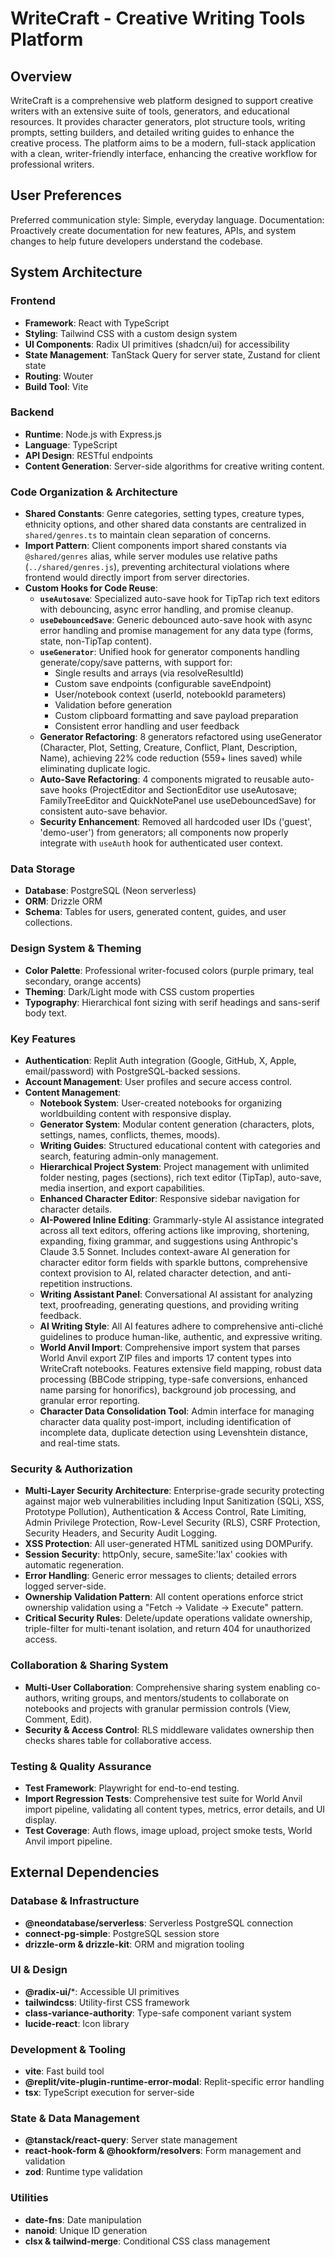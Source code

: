 # WriteCraft - Creative Writing Tools Platform

## Overview

WriteCraft is a comprehensive web platform designed to support creative writers with an extensive suite of tools, generators, and educational resources. It provides character generators, plot structure tools, writing prompts, setting builders, and detailed writing guides to enhance the creative process. The platform aims to be a modern, full-stack application with a clean, writer-friendly interface, enhancing the creative workflow for professional writers.

## User Preferences

Preferred communication style: Simple, everyday language.
Documentation: Proactively create documentation for new features, APIs, and system changes to help future developers understand the codebase.

## System Architecture

### Frontend
- **Framework**: React with TypeScript
- **Styling**: Tailwind CSS with a custom design system
- **UI Components**: Radix UI primitives (shadcn/ui) for accessibility
- **State Management**: TanStack Query for server state, Zustand for client state
- **Routing**: Wouter
- **Build Tool**: Vite

### Backend
- **Runtime**: Node.js with Express.js
- **Language**: TypeScript
- **API Design**: RESTful endpoints
- **Content Generation**: Server-side algorithms for creative writing content.

### Code Organization & Architecture
- **Shared Constants**: Genre categories, setting types, creature types, ethnicity options, and other shared data constants are centralized in `shared/genres.ts` to maintain clean separation of concerns.
- **Import Pattern**: Client components import shared constants via `@shared/genres` alias, while server modules use relative paths (`../shared/genres.js`), preventing architectural violations where frontend would directly import from server directories.
- **Custom Hooks for Code Reuse**:
  - **`useAutosave`**: Specialized auto-save hook for TipTap rich text editors with debouncing, async error handling, and promise cleanup.
  - **`useDebouncedSave`**: Generic debounced auto-save hook with async error handling and promise management for any data type (forms, state, non-TipTap content).
  - **`useGenerator`**: Unified hook for generator components handling generate/copy/save patterns, with support for:
    - Single results and arrays (via resolveResultId)
    - Custom save endpoints (configurable saveEndpoint)
    - User/notebook context (userId, notebookId parameters)
    - Validation before generation
    - Custom clipboard formatting and save payload preparation
    - Consistent error handling and user feedback
  - **Generator Refactoring**: 8 generators refactored using useGenerator (Character, Plot, Setting, Creature, Conflict, Plant, Description, Name), achieving 22% code reduction (559+ lines saved) while eliminating duplicate logic.
  - **Auto-Save Refactoring**: 4 components migrated to reusable auto-save hooks (ProjectEditor and SectionEditor use useAutosave; FamilyTreeEditor and QuickNotePanel use useDebouncedSave) for consistent auto-save behavior.
  - **Security Enhancement**: Removed all hardcoded user IDs ('guest', 'demo-user') from generators; all components now properly integrate with `useAuth` hook for authenticated user context.

### Data Storage
- **Database**: PostgreSQL (Neon serverless)
- **ORM**: Drizzle ORM
- **Schema**: Tables for users, generated content, guides, and user collections.

### Design System & Theming
- **Color Palette**: Professional writer-focused colors (purple primary, teal secondary, orange accents)
- **Theming**: Dark/Light mode with CSS custom properties
- **Typography**: Hierarchical font sizing with serif headings and sans-serif body text.

### Key Features
- **Authentication**: Replit Auth integration (Google, GitHub, X, Apple, email/password) with PostgreSQL-backed sessions.
- **Account Management**: User profiles and secure access control.
- **Content Management**:
    - **Notebook System**: User-created notebooks for organizing worldbuilding content with responsive display.
    - **Generator System**: Modular content generation (characters, plots, settings, names, conflicts, themes, moods).
    - **Writing Guides**: Structured educational content with categories and search, featuring admin-only management.
    - **Hierarchical Project System**: Project management with unlimited folder nesting, pages (sections), rich text editor (TipTap), auto-save, media insertion, and export capabilities.
    - **Enhanced Character Editor**: Responsive sidebar navigation for character details.
    - **AI-Powered Inline Editing**: Grammarly-style AI assistance integrated across all text editors, offering actions like improving, shortening, expanding, fixing grammar, and suggestions using Anthropic's Claude 3.5 Sonnet. Includes context-aware AI generation for character editor form fields with sparkle buttons, comprehensive context provision to AI, related character detection, and anti-repetition instructions.
    - **Writing Assistant Panel**: Conversational AI assistant for analyzing text, proofreading, generating questions, and providing writing feedback.
    - **AI Writing Style**: All AI features adhere to comprehensive anti-cliché guidelines to produce human-like, authentic, and expressive writing.
    - **World Anvil Import**: Comprehensive import system that parses World Anvil export ZIP files and imports 17 content types into WriteCraft notebooks. Features extensive field mapping, robust data processing (BBCode stripping, type-safe conversions, enhanced name parsing for honorifics), background job processing, and granular error reporting.
    - **Character Data Consolidation Tool**: Admin interface for managing character data quality post-import, including identification of incomplete data, duplicate detection using Levenshtein distance, and real-time stats.

### Security & Authorization
- **Multi-Layer Security Architecture**: Enterprise-grade security protecting against major web vulnerabilities including Input Sanitization (SQLi, XSS, Prototype Pollution), Authentication & Access Control, Rate Limiting, Admin Privilege Protection, Row-Level Security (RLS), CSRF Protection, Security Headers, and Security Audit Logging.
- **XSS Protection**: All user-generated HTML sanitized using DOMPurify.
- **Session Security**: httpOnly, secure, sameSite:'lax' cookies with automatic regeneration.
- **Error Handling**: Generic error messages to clients; detailed errors logged server-side.
- **Ownership Validation Pattern**: All content operations enforce strict ownership validation using a "Fetch → Validate → Execute" pattern.
- **Critical Security Rules**: Delete/update operations validate ownership, triple-filter for multi-tenant isolation, and return 404 for unauthorized access.

### Collaboration & Sharing System
- **Multi-User Collaboration**: Comprehensive sharing system enabling co-authors, writing groups, and mentors/students to collaborate on notebooks and projects with granular permission controls (View, Comment, Edit).
- **Security & Access Control**: RLS middleware validates ownership then checks shares table for collaborative access.

### Testing & Quality Assurance
- **Test Framework**: Playwright for end-to-end testing.
- **Import Regression Tests**: Comprehensive test suite for World Anvil import pipeline, validating all content types, metrics, error details, and UI display.
- **Test Coverage**: Auth flows, image upload, project smoke tests, World Anvil import pipeline.

## External Dependencies

### Database & Infrastructure
- **@neondatabase/serverless**: Serverless PostgreSQL connection
- **connect-pg-simple**: PostgreSQL session store
- **drizzle-orm & drizzle-kit**: ORM and migration tooling

### UI & Design
- **@radix-ui/***: Accessible UI primitives
- **tailwindcss**: Utility-first CSS framework
- **class-variance-authority**: Type-safe component variant system
- **lucide-react**: Icon library

### Development & Tooling
- **vite**: Fast build tool
- **@replit/vite-plugin-runtime-error-modal**: Replit-specific error handling
- **tsx**: TypeScript execution for server-side

### State & Data Management
- **@tanstack/react-query**: Server state management
- **react-hook-form & @hookform/resolvers**: Form management and validation
- **zod**: Runtime type validation

### Utilities
- **date-fns**: Date manipulation
- **nanoid**: Unique ID generation
- **clsx & tailwind-merge**: Conditional CSS class management